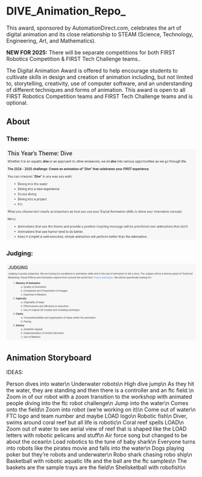 # DIVE_Animation_Repo_

This award, sponsored by AutomationDirect.com, celebrates the art of digital animation and its close relationship to STEAM (Science, Technology, Engineering, Art, and Mathematics).

**NEW FOR 2025:** There will be separate competitions for both FIRST Robotics Competition & FIRST Tech Challenge teams..



The Digital Animation Award is offered to help encourage students to cultivate skills in design and creation of animation including, but not limited to, storytelling, creativity, use of computer software, and an understanding of different techniques and forms of animation. This award is open to all FIRST Robotics Competition teams and FIRST Tech Challenge teams and is optional.

## About

### Theme:

![Dive animation theme](Dive_Theme.png)

### Judging:

![Dive animation theme](Dive_Judging.png)



## Animation Storyboard

  IDEAS:

Person dives into water\n
Underwater robots\n
High dive jump\n
As they hit the water, they are standing and then there is a controller and an ftc field.\n
Zoom in of our robot with a zoom transition to the workshop with animated people diving into the ftc robot challenge\n
Jump into the water\n
Comes onto the field\n
Zoom into robot (we’re working on it)\n
Come out of water\n
FTC logo and team number and maybe LOAD logo\n
Robotic fish\n
Diver, swims around coral reef but all life is robotic\n
Coral reef spells LOAD\n
Zoom out of water to see aerial view of reef that is shaped like the LOAD letters with robotic pelicans and stuff\n
Air force song but changed to be about the ocean\n
Load robotics to the tune of baby shark\n
Everyone turns into robots like the pirates movie and falls into the water\n
Dogs playing poker but they’re robots and underwater\n
Robo shark chasing robo ship\n
Basketball with robotic aquatic life and the ball are the ftc samples\n
The baskets are the sample trays are the field\n
Shellsketball with robofish\n





